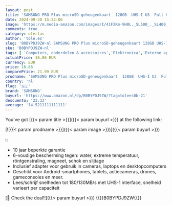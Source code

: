 ```yaml
---
layout: post
title: 'SAMSUNG PRO Plus microSD-geheugenkaart  128GB  UHS-I U3  Full HD & 4K UHD  180 MB/s lezen  130 MB/s schrijven  voor smartphone  drone of action-cam  incl. SD-adapter  MB-MD128SA/EU'
date: 2024-09-30 15:22:06
image: 'https://m.media-amazon.com/images/I/41F2Km-9H0L._SL500_._SL400_.jpg'
comments: true
category: ofertas
author: 'tole.es'
slug: 'B0BYPDJ9ZW-nl SAMSUNG PRO Plus microSD-geheugenkaart 128GB UHS-I U3 Full...'
sku: 'B0BYPDJ9ZW-nl'
tags: [ 'Computers, onderdelen & accessoires','Elektronica','Externe apparaten & dataopslag','Gegevensopslag','Geheugenkaarten','MicroSD-geheugenkaarten','samsung','🇳🇱', ]
actualPrice: 16.86 EUR
currency: EUR
price: 16.86
comparePrice: 21.99 EUR
prodname: 'SAMSUNG PRO Plus microSD-geheugenkaart  128GB  UHS-I U3  Full HD & 4K UHD  180 MB/s lezen  130 MB/s schrijven  voor smartphone  drone of action-cam  incl. SD-adapter  MB-MD128SA/EU'
country: 'nl'
flag: '🇳🇱'
brand: 'SAMSUNG'
buyurl: 'https://www.amazon.nl/dp/B0BYPDJ9ZW/?tag=tolees0b-21'
descuento: '23.33'
average: '14.5211111111111'
---
```


You've got [{{< param title >}}]({{< param buyurl >}}) at the following link:

[![{{< param prodname >}}]({{< param image >}})]({{< param buyurl >}})

ℹ️:

- 10 jaar beperkte garantie
- 6-voudige bescherming tegen: water, extreme temperatuur, röntgenstraling, magneet, schok en slijtage
- Inclusief adapter voor gebruik in cameras, laptops en desktopcomputers
- Geschikt voor Android-smartphones, tablets, actiecameras, drones, gameconsoles en meer.
- Lees/schrijf snelheden tot 180/130MB/s met UHS-1 interface, snelheid varieert per capaciteit

[🛒 Check the deal!!]({{< param buyurl >}})
{{<world>}}B0BYPDJ9ZW{{</world>}}
